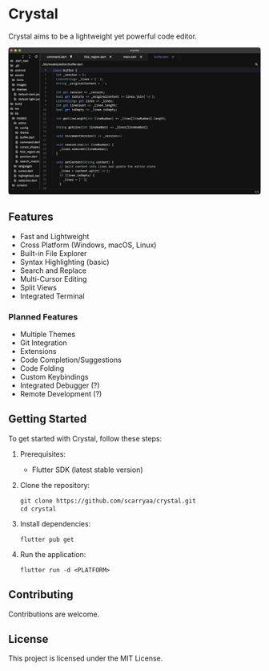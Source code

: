 # Crystal

Crystal aims to be a lightweight yet powerful code editor.

![Crystal Editor Screenshot](assets/images/sc-1.png)

## Features
- Fast and Lightweight
- Cross Platform (Windows, macOS, Linux)
- Built-in File Explorer
- Syntax Highlighting (basic)
- Search and Replace
- Multi-Cursor Editing
- Split Views
- Integrated Terminal

### Planned Features
- Multiple Themes
- Git Integration
- Extensions
- Code Completion/Suggestions
- Code Folding
- Custom Keybindings
- Integrated Debugger (?)
- Remote Development (?)

## Getting Started
To get started with Crystal, follow these steps:

1. Prerequisites:
   - Flutter SDK (latest stable version)

2. Clone the repository:
   ```
   git clone https://github.com/scarryaa/crystal.git
   cd crystal
   ```

3. Install dependencies:
   ```
   flutter pub get
   ```

4. Run the application:
   ```
   flutter run -d <PLATFORM>
   ```

## Contributing
Contributions are welcome.

## License
This project is licensed under the MIT License.
